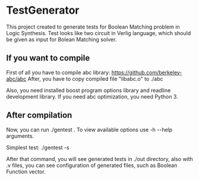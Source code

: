 # TestGenerator
This project created to generate tests for Boolean Matching problem in Logic Synthesis. Test looks like two circuit in Verlig language, which should be given as input for Bolean Matching solver.

## If you want to compile
First of all you have to compile abc library: https://github.com/berkeley-abc/abc
After, you have to copy compiled file "libabc.o" to ./abc

Also, you need installed boost program options library and readline development library.
If you need abc optimization, you need Python 3.


## After compilation
Now, you can run ./gentest . To view available options use -h --help arguments.

Simplest test:
./gentest -s 

After that command, you will see generated tests in ./out directory, also with .v files, you can see configuration of generated files, such as Boolean Function vector.

